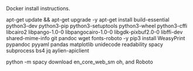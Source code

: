 Docker install instructions.

apt-get update && apt-get upgrade -y
apt-get install build-essential python3-dev python3-pip python3-setuptools python3-wheel python3-cffi libcairo2 libpango-1.0-0 libpangocairo-1.0-0 libgdk-pixbuf2.0-0 libffi-dev shared-mime-info git pandoc wget fonts-roboto -y
pip3 install WeasyPrint pypandoc pyyaml pandas matplotlib unidecode readability spacy subprocess bs4 jq aylien-apiclient

python -m spacy download en_core_web_sm
oh, and Roboto